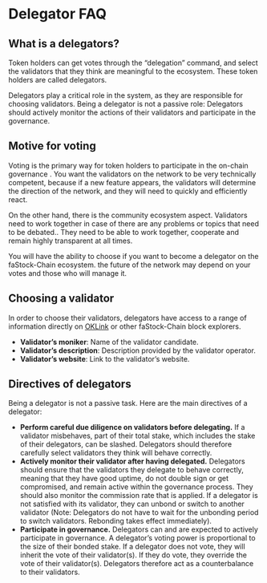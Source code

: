 <!--
order: 2
-->

# Delegator FAQ


## What is a delegators?

Token holders can get votes through the “delegation” command, and select the validators that they think are meaningful to the ecosystem. These token holders are called delegators.

Delegators play a critical role in the system, as they are responsible for choosing validators. Being a delegator is not a passive role: Delegators should actively monitor the actions of their validators and participate in the governance.

## Motive for voting

Voting is the primary way for token holders to participate in the on-chain governance . You want the validators on the network to be very technically competent, because if a new feature appears, the validators will determine the direction of the network, and they will need to quickly and efficiently react.

On the other hand, there is the community ecosystem aspect. Validators need to work together in case of there are any problems or topics that need to be debated.. They need to be able to work together, cooperate and remain highly transparent at all times.

You will have the ability to choose if you want to become a delegator on the faStock-Chain ecosystem. the future of the network may depend on your  votes and those who will manage it.


## Choosing a validator

In order to choose their validators, delegators have access to a range of information directly on [OKLink](https://www.oklink.com/fastock-chain-test) or other faStock-Chain block explorers.

- **Validator’s moniker**: Name of the validator candidate.
- **Validator’s description**: Description provided by the validator operator.
- **Validator’s website**: Link to the validator’s website.

## Directives of delegators

Being a delegator is not a passive task. Here are the main directives of a delegator:

- **Perform careful due diligence on validators before delegating.** If a validator misbehaves, part of their total stake, which includes the stake of their delegators, can be slashed. Delegators should therefore carefully select validators they think will behave correctly.
- **Actively monitor their validator after having delegated.** Delegators should ensure that the validators they delegate to behave correctly, meaning that they have good uptime, do not double sign or get compromised, and remain active within the governance process. They should also monitor the commission rate that is applied. If a delegator is not satisfied with its validator, they can unbond or switch to another validator (Note: Delegators do not have to wait for the unbonding period to switch validators. Rebonding takes effect immediately).
- **Participate in governance.** Delegators can and are expected to actively participate in governance. A delegator’s voting power is proportional to the size of their bonded stake. If a delegator does not vote, they will inherit the vote of their validator(s). If they do vote, they override the vote of their validator(s). Delegators therefore act as a counterbalance to their validators.




